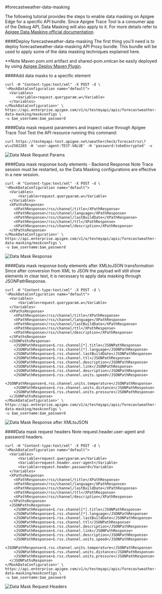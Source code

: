 #forecastweather-data-masking

The following tutorial provides the steps to enable data masking on Apigee Edge for a specific API bundle. Since Apigee Trace Tool is a consumer app of the Debug API, Data Masking will also apply to it.
For more details refer to [Apigee Data Masking official documentation](http://apigee.com/docs/api-services/content/data-masking).


####Deploy forecastweather-data-masking
The first thing you'll need is to deploy forecastweather-data-masking API Proxy bundle. This bundle will be used to apply some of the data masking techniques explained here.

**Note Maven pom.xml artifact and shared-pom.xmlcan be easily deployed by using [Apigee Deploy Maven Plugin](https://github.com/apigee/apigee-deploy-maven-plugin). 

####Add data masks to a specific element
```
curl -H "Content-type:text/xml" -X POST -d \
'<MaskDataConfiguration name="default">
  <Variables>
     <Variable>request.queryparam.w</Variable>
  </Variables>
</MaskDataConfiguration>' \
https://api.enterprise.apigee.com/v1/o/testmyapi/apis/forecastweather-data-masking/maskconfigs \
-u $ae_username:$ae_password
```

####Data mask request parameters and inspect value through Apigee Trace Tool
Test the API resource running this command:
```
curl https://testmyapi-test.apigee.net/weathercheck/forecastrss\?w\=2502265 -H 'user-agent:TEST-VALUE' -H 'password:tobeEncrypted' -v
```
![Data Mask Request Params](https://www.dropbox.com/s/i5cr1v5h8yi5ful/Data-Mask-Request-Parameters.png?dl=1 "Data Mask Request Params")

####Data mask response body elements - Backend Response
Note Trace session must be restarted, so the Data Masking configurations are effective in a new session.

```
curl -H "Content-type:text/xml" -X POST -d \
'<MaskDataConfiguration name="default">
  <Variables>
      <Variable>request.queryparam.w</Variable>
  </Variables>
  <XPathsResponse>
    <XPathResponse>/rss/channel/title</XPathResponse>
    <XPathResponse>/rss/channel/language</XPathResponse>
    <XPathResponse>/rss/channel/lastBuildDate</XPathResponse>
    <XPathResponse>/rss/channel/ttl</XPathResponse>
    <XPathResponse>/rss/channel/description</XPathResponse>
  </XPathsResponse>
</MaskDataConfiguration>' \
https://api.enterprise.apigee.com/v1/o/testmyapi/apis/forecastweather-data-masking/maskconfigs \
-u $ae_username:$ae_password
```
![Data Mask Response](https://www.dropbox.com/s/6i65ccwl0lfeu5l/DataMask-Response.png?dl=1 "Data Mask Response")

####Data mask response body elements after XMLtoJSON transformation
Since after conversion from XML to JSON the payload will still show elements in clear text, it is necessary to apply data masking through JSONPathResponse.
```
curl -H "Content-type:text/xml" -X POST -d \
'<MaskDataConfiguration name="default">
  <Variables>
      <Variable>request.queryparam.w</Variable>
  </Variables>
  <XPathsResponse>
    <XPathResponse>/rss/channel/title</XPathResponse>
    <XPathResponse>/rss/channel/language</XPathResponse>
    <XPathResponse>/rss/channel/lastBuildDate</XPathResponse>
    <XPathResponse>/rss/channel/ttl</XPathResponse>
    <XPathResponse>/rss/channel/description</XPathResponse>
  </XPathsResponse>
  <JSONPathsResponse>
    <JSONPathResponse>$.rss.channel[*].title</JSONPathResponse>
    <JSONPathResponse>$.rss.channel[*].language</JSONPathResponse>
    <JSONPathResponse>$.rss.channel.lastBuildDate</JSONPathResponse>
    <JSONPathResponse>$.rss.channel.ttl</JSONPathResponse>
    <JSONPathResponse>$.rss.channel.description</JSONPathResponse>
    <JSONPathResponse>$.rss.channel.link</JSONPathResponse>
    <JSONPathResponse>$.rss.channel.description</JSONPathResponse>
    <JSONPathResponse>$.rss.channel.units.speed</JSONPathResponse>
    <JSONPathResponse>$.rss.channel.units.temperature</JSONPathResponse>
    <JSONPathResponse>$.rss.channel.units.distance</JSONPathResponse>
    <JSONPathResponse>$.rss.channel.units.pressure</JSONPathResponse>
  </JSONPathsResponse>  
</MaskDataConfiguration>' \
https://api.enterprise.apigee.com/v1/o/testmyapi/apis/forecastweather-data-masking/maskconfigs \
-u $ae_username:$ae_password
```
![Data Mask Response after XMLtoJSON](https://www.dropbox.com/s/nmyhkwjkbwsbf8t/DataMask-Response-XMLtoJSON.png?dl=1 "Data Mask Response after XMLtoJSON")

####Data mask request headers
Note request.header.user-agent and password headers.

```
curl -H "Content-type:text/xml" -X POST -d \
'<MaskDataConfiguration name="default">
  <Variables>
      <Variable>request.queryparam.w</Variable>
      <Variable>request.header.user-agent</Variable>
      <Variable>request.header.password</Variable>
  </Variables>
  <XPathsResponse>
    <XPathResponse>/rss/channel/title</XPathResponse>
    <XPathResponse>/rss/channel/language</XPathResponse>
    <XPathResponse>/rss/channel/lastBuildDate</XPathResponse>
    <XPathResponse>/rss/channel/ttl</XPathResponse>
    <XPathResponse>/rss/channel/description</XPathResponse>
  </XPathsResponse>
  <JSONPathsResponse>
    <JSONPathResponse>$.rss.channel[*].title</JSONPathResponse>
    <JSONPathResponse>$.rss.channel[*].language</JSONPathResponse>
    <JSONPathResponse>$.rss.channel.lastBuildDate</JSONPathResponse>
    <JSONPathResponse>$.rss.channel.ttl</JSONPathResponse>
    <JSONPathResponse>$.rss.channel.description</JSONPathResponse>
    <JSONPathResponse>$.rss.channel.link</JSONPathResponse>
    <JSONPathResponse>$.rss.channel.description</JSONPathResponse>
    <JSONPathResponse>$.rss.channel.units.speed</JSONPathResponse>
    <JSONPathResponse>$.rss.channel.units.temperature</JSONPathResponse>
    <JSONPathResponse>$.rss.channel.units.distance</JSONPathResponse>
    <JSONPathResponse>$.rss.channel.units.pressure</JSONPathResponse>
  </JSONPathsResponse>  
</MaskDataConfiguration>' \
https://api.enterprise.apigee.com/v1/o/testmyapi/apis/forecastweather-data-masking/maskconfigs \
-u $ae_username:$ae_password
```
![Data Mask Request Headers](https://www.dropbox.com/s/89pv0aoinutj44a/DataMask-RequestHeaders.png?dl=1 "Data Mask Request Headers")
